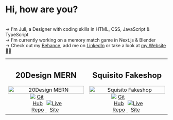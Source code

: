 # Hi, how are you?

<br>→ I'm Juli, a Designer with coding skills in HTML, CSS, JavaScript & TypeScript
<br>→ I'm currently working on a memory match game in Next.js & Blender
<br>→ Check out my [Behance](https://www.behance.com/julischa), add me on [LinkedIn](https://www.linkedin.com/in/julischa/) or take a look at [my Website 💅🏻](https://www.julischa.com)

<table style="width:100%">
  <tbody>
    <tr>
      <td align="center" width="50%">
        <h2>20Design MERN</h2>
        <img src="https://i.imgur.com/JnHacPR.jpg" width="100%" alt="20Design MERN" />
        <a href="https://github.com/julischa/20Design-MERN" target="_blank">
          <img src="https://i.imgur.com/lATIpBL.jpg" style="max-width: 20%;" alt="GitHub Repo" />
        </a>
        <a href="https://20-design.vercel.app/" rel="nofollow" target="_blank">
          <img src="https://i.imgur.com/wQDK9IY.jpg" style="max-width: 20%;" alt="Live Site" />
        </a>
      </td>
      <td align="center" width="50%">
        <h2>Squisito Fakeshop</h2>
        <img src="https://i.imgur.com/43qHFEk.jpg" width="100%" alt="Squisito Fakeshop" />
        <a href="https://squisito-one.vercel.app/" target="_blank">
          <img src="https://i.imgur.com/lATIpBL.jpg" style="max-width: 20%;" alt="GitHub Repo" />
        </a>
        <a href="https://github.com/julischa/fake-shop" rel="nofollow" target="_blank">
          <img src="https://i.imgur.com/wQDK9IY.jpg" style="max-width: 20%;" alt="Live Site" />
        </a>
      </td>
    </tr>
  </tbody>
</table>
